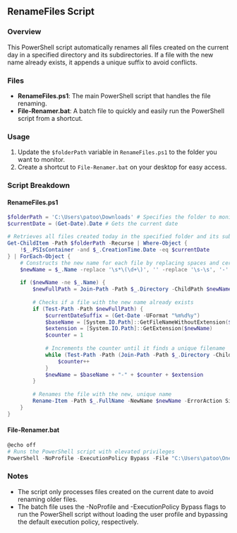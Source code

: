 ## RenameFiles Script

### Overview

This PowerShell script automatically renames all files created on the current day in a specified directory and its subdirectories. If a file with the new name already exists, it appends a unique suffix to avoid conflicts.

### Files

- **RenameFiles.ps1**: The main PowerShell script that handles the file renaming.
- **File-Renamer.bat**: A batch file to quickly and easily run the PowerShell script from a shortcut.

### Usage

1. Update the `$folderPath` variable in `RenameFiles.ps1` to the folder you want to monitor.
2. Create a shortcut to `File-Renamer.bat` on your desktop for easy access.

### Script Breakdown

#### RenameFiles.ps1

```powershell
$folderPath = 'C:\Users\patoo\Downloads' # Specifies the folder to monitor
$currentDate = (Get-Date).Date # Gets the current date

# Retrieves all files created today in the specified folder and its subfolders
Get-ChildItem -Path $folderPath -Recurse | Where-Object { 
    !$_.PSIsContainer -and $_.CreationTime.Date -eq $currentDate
} | ForEach-Object {
    # Constructs the new name for each file by replacing spaces and certain patterns
    $newName = $_.Name -replace '\s*\(\d+\)', '' -replace '\s-\s', '-' -replace ' ', '-'
    
    if ($newName -ne $_.Name) {
        $newFullPath = Join-Path -Path $_.Directory -ChildPath $newName
        
        # Checks if a file with the new name already exists
        if (Test-Path -Path $newFullPath) {
            $currentDateSuffix = (Get-Date -UFormat "%m%d%y")
            $baseName = [System.IO.Path]::GetFileNameWithoutExtension($newName) + "-" + $currentDateSuffix
            $extension = [System.IO.Path]::GetExtension($newName)
            $counter = 1
            
            # Increments the counter until it finds a unique filename
            while (Test-Path -Path (Join-Path -Path $_.Directory -ChildPath ($baseName + $counter + $extension))) {
                $counter++
            }
            $newName = $baseName + "-" + $counter + $extension
        }
        
        # Renames the file with the new, unique name
        Rename-Item -Path $_.FullName -NewName $newName -ErrorAction SilentlyContinue
    }
}
```

#### File-Renamer.bat

```powershell
@echo off
# Runs the PowerShell script with elevated privileges
PowerShell -NoProfile -ExecutionPolicy Bypass -File "C:\Users\patoo\OneDrive\Documents\Scripts\RenameFiles.ps1"
```

### Notes

- The script only processes files created on the current date to avoid renaming older files.
- The batch file uses the -NoProfile and -ExecutionPolicy Bypass flags to run the PowerShell script without loading the user profile and bypassing the default execution policy, respectively.
